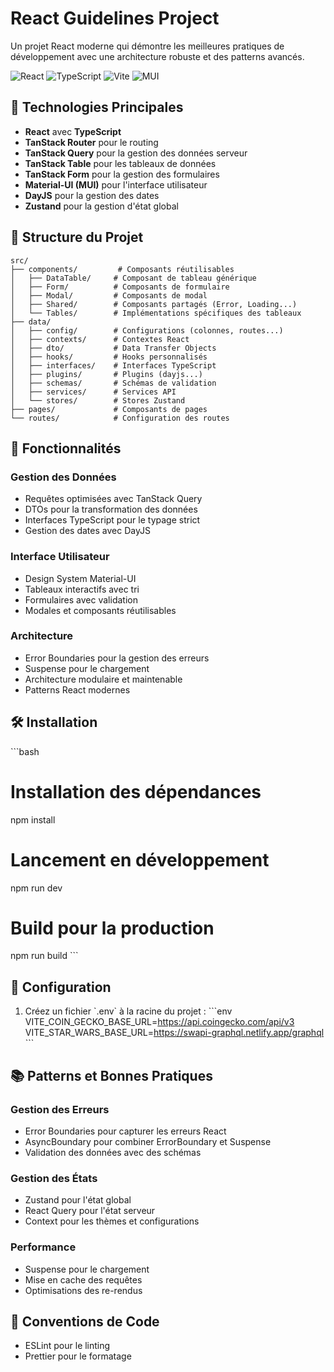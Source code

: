 # React Guidelines Project

Un projet React moderne qui démontre les meilleures pratiques de développement avec une architecture robuste et des patterns avancés.

![React](https://img.shields.io/badge/React-19.0.0-blue)
![TypeScript](https://img.shields.io/badge/TypeScript-5.7.2-blue)
![Vite](https://img.shields.io/badge/Vite-6.1.0-brightgreen)
![MUI](https://img.shields.io/badge/MUI-6.4.4-purple)

## 🚀 Technologies Principales

- **React** avec **TypeScript**
- **TanStack Router** pour le routing
- **TanStack Query** pour la gestion des données serveur
- **TanStack Table** pour les tableaux de données
- **TanStack Form** pour la gestion des formulaires
- **Material-UI (MUI)** pour l'interface utilisateur
- **DayJS** pour la gestion des dates
- **Zustand** pour la gestion d'état global

## 📁 Structure du Projet

```
src/
├── components/         # Composants réutilisables
│   ├── DataTable/     # Composant de tableau générique
│   ├── Form/          # Composants de formulaire
│   ├── Modal/         # Composants de modal
│   ├── Shared/        # Composants partagés (Error, Loading...)
│   └── Tables/        # Implémentations spécifiques des tableaux
├── data/
│   ├── config/        # Configurations (colonnes, routes...)
│   ├── contexts/      # Contextes React
│   ├── dto/           # Data Transfer Objects
│   ├── hooks/         # Hooks personnalisés
│   ├── interfaces/    # Interfaces TypeScript
│   ├── plugins/       # Plugins (dayjs...)
│   ├── schemas/       # Schémas de validation
│   ├── services/      # Services API
│   └── stores/        # Stores Zustand
├── pages/             # Composants de pages
└── routes/            # Configuration des routes
```

## 🌟 Fonctionnalités

### Gestion des Données

- Requêtes optimisées avec TanStack Query
- DTOs pour la transformation des données
- Interfaces TypeScript pour le typage strict
- Gestion des dates avec DayJS

### Interface Utilisateur

- Design System Material-UI
- Tableaux interactifs avec tri
- Formulaires avec validation
- Modales et composants réutilisables

### Architecture

- Error Boundaries pour la gestion des erreurs
- Suspense pour le chargement
- Architecture modulaire et maintenable
- Patterns React modernes

## 🛠 Installation

\`\`\`bash

# Installation des dépendances

npm install

# Lancement en développement

npm run dev

# Build pour la production

npm run build
\`\`\`

## 🔧 Configuration

1. Créez un fichier \`.env\` à la racine du projet :
   \`\`\`env
   VITE_COIN_GECKO_BASE_URL=https://api.coingecko.com/api/v3
   VITE_STAR_WARS_BASE_URL=https://swapi-graphql.netlify.app/graphql
   \`\`\`

## 📚 Patterns et Bonnes Pratiques

### Gestion des Erreurs

- Error Boundaries pour capturer les erreurs React
- AsyncBoundary pour combiner ErrorBoundary et Suspense
- Validation des données avec des schémas

### Gestion des États

- Zustand pour l'état global
- React Query pour l'état serveur
- Context pour les thèmes et configurations

### Performance

- Suspense pour le chargement
- Mise en cache des requêtes
- Optimisations des re-rendus

## 📝 Conventions de Code

- ESLint pour le linting
- Prettier pour le formatage
